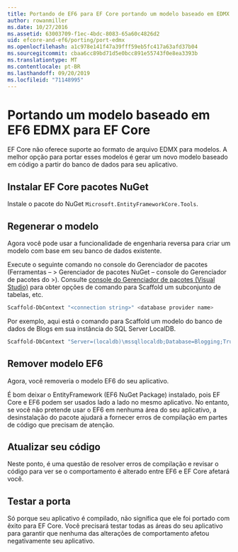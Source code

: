 ```yaml
---
title: Portando de EF6 para EF Core portando um modelo baseado em EDMX
author: rowanmiller
ms.date: 10/27/2016
ms.assetid: 63003709-f1ec-4bdc-8083-65a60c4826d2
uid: efcore-and-ef6/porting/port-edmx
ms.openlocfilehash: a1c978e141f47a39fff59eb5fc417a63afd37b04
ms.sourcegitcommit: cbaa6cc89bd71d5e0bcc891e55743f0e8ea3393b
ms.translationtype: MT
ms.contentlocale: pt-BR
ms.lasthandoff: 09/20/2019
ms.locfileid: "71148995"
---
```

# <a name="porting-an-ef6-edmx-based-model-to-ef-core"></a>Portando um modelo baseado em EF6 EDMX para EF Core

EF Core não oferece suporte ao formato de arquivo EDMX para modelos. A melhor opção para portar esses modelos é gerar um novo modelo baseado em código a partir do banco de dados para seu aplicativo.

## <a name="install-ef-core-nuget-packages"></a>Instalar EF Core pacotes NuGet

Instale o pacote do NuGet `Microsoft.EntityFrameworkCore.Tools`.

## <a name="regenerate-the-model"></a>Regenerar o modelo

Agora você pode usar a funcionalidade de engenharia reversa para criar um modelo com base em seu banco de dados existente.

Execute o seguinte comando no console do Gerenciador de pacotes (Ferramentas – > Gerenciador de pacotes NuGet – console do Gerenciador de pacotes do >). Consulte [console do Gerenciador de pacotes (Visual Studio)](../../core/miscellaneous/cli/powershell.md) para obter opções de comando para Scaffold um subconjunto de tabelas, etc.

``` powershell
Scaffold-DbContext "<connection string>" <database provider name>
```

Por exemplo, aqui está o comando para Scaffold um modelo do banco de dados de Blogs em sua instância do SQL Server LocalDB.

``` powershell
Scaffold-DbContext "Server=(localdb)\mssqllocaldb;Database=Blogging;Trusted_Connection=True;" Microsoft.EntityFrameworkCore.SqlServer
```

## <a name="remove-ef6-model"></a>Remover modelo EF6

Agora, você removeria o modelo EF6 do seu aplicativo.

É bom deixar o EntityFramework (EF6 NuGet Package) instalado, pois EF Core e EF6 podem ser usados lado a lado no mesmo aplicativo. No entanto, se você não pretende usar o EF6 em nenhuma área do seu aplicativo, a desinstalação do pacote ajudará a fornecer erros de compilação em partes de código que precisam de atenção.

## <a name="update-your-code"></a>Atualizar seu código

Neste ponto, é uma questão de resolver erros de compilação e revisar o código para ver se o comportamento é alterado entre EF6 e EF Core afetará você.

## <a name="test-the-port"></a>Testar a porta

Só porque seu aplicativo é compilado, não significa que ele foi portado com êxito para EF Core. Você precisará testar todas as áreas do seu aplicativo para garantir que nenhuma das alterações de comportamento afetou negativamente seu aplicativo.

